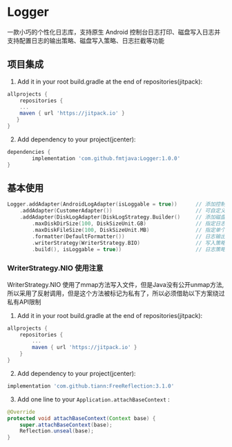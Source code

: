 # Logger
一款小巧的个性化日志库，支持原生 Android 控制台日志打印、磁盘写入日志并支持配置日志的输出策略、磁盘写入策略、日志拦截等功能


## 项目集成
1. Add it in your root build.gradle at the end of repositories(jitpack):

```gradle
allprojects {
    repositories {
	...
	maven { url 'https://jitpack.io' }
   }
}
```

2. Add dependency to your project(jcenter):

```gradle
dependencies {
        implementation 'com.github.fmtjava:Logger:1.0.0'
}
```

## 基本使用

```kotlin
Logger.addAdapter(AndroidLogAdapter(isLoggable = true))      // 添加控制台日志输出策略             
    .addAdapter(CustomerAdapter())                           // 可自定义日志输出策略，如上传七牛云，实现LogAdapter接口接口
    .addAdapter(DiskLogAdapter(DiskLogStrategy.Builder()     // 添加磁盘日志输出策略
        .maxDiskDirSize(100, DiskSizeUnit.GB)                // 指定日志文件夹的最大存储大小
        .maxDiskFileSize(100, DiskSizeUnit.MB)               // 指定单个文件的最大存储大小
        .formatter(DefaultFormatter())                       // 日志输出格式，可自定义实现Formatter接口即可
        .writerStrategy(WriterStrategy.BIO)                  // 写入策略，分为 BIO、NIO、Native(C mmap 方法)
        .build(), isLoggable = true))                        // 日志策略是否可用   
```

### WriterStrategy.NIO 使用注意
WriterStrategy.NIO 使用了mmap方法写入文件，但是Java没有公开unmap方法,所以采用了反射调用，但是这个方法被标记为私有了，所以必须借助以下方案绕过私有API限制
1. Add it in your root build.gradle at the end of repositories(jitpack):

```gradle
allprojects {
    repositories {
		...
		maven { url 'https://jitpack.io' }
	}
}
```

2. Add dependency to your project(jcenter):

```gradle
implementation 'com.github.tiann:FreeReflection:3.1.0'
```

3. Add one line to your `Application.attachBaseContext` :

```java
@Override
protected void attachBaseContext(Context base) {
    super.attachBaseContext(base);
    Reflection.unseal(base);
}
```



